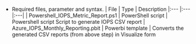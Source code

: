 * Required files, parameter and syntax.
| File | Type | Description 
|:--- |:--- |:---|
| Powershell_IOPS_Metric_Report.ps1 | PowerShell script | Powershell script Script to generate IOPS CSV report
| Azure_IOPS_Monthly_Reporting.pbit | Powerbi template | Converts the generated CSV reports (from above step) in Visualize form
